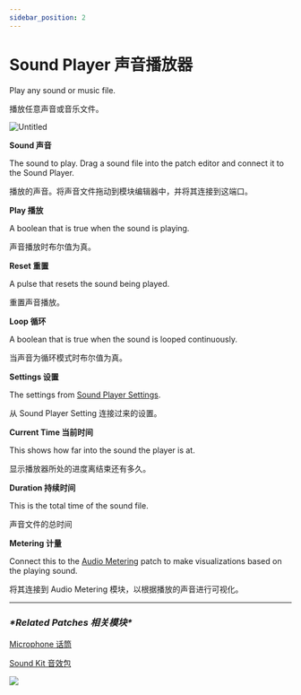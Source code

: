 ```yaml
---
sidebar_position: 2
---
```


# Sound Player 声音播放器

Play any sound or music file.

播放任意声音或音乐文件。

![Untitled](https://s3.us-west-2.amazonaws.com/secure.notion-static.com/21d916a1-e434-4f9e-9209-b2066d74e2a6/Untitled.png?X-Amz-Algorithm=AWS4-HMAC-SHA256&X-Amz-Content-Sha256=UNSIGNED-PAYLOAD&X-Amz-Credential=AKIAT73L2G45EIPT3X45%2F20220602%2Fus-west-2%2Fs3%2Faws4_request&X-Amz-Date=20220602T170310Z&X-Amz-Expires=86400&X-Amz-Signature=46fa0bd325141a193759d7cf217cef3ea1f06040bf52a5db616197d719d6eb71&X-Amz-SignedHeaders=host&response-content-disposition=filename%20%3D%22Untitled.png%22&x-id=GetObject)

**Sound 声音**

The sound to play. Drag a sound file into the patch editor and connect it to the Sound Player.

播放的声音。将声音文件拖动到模块编辑器中，并将其连接到这端口。

**Play 播放**

A boolean that is true when the sound is playing.

声音播放时布尔值为真。

**Reset 重置**

A pulse that resets the sound being played.

重置声音播放。

**Loop 循环**

A boolean that is true when the sound is looped continuously.

当声音为循环模式时布尔值为真。

**Settings 设置**

The settings from [Sound Player Settings](https://www.notion.so/Sound-Player-Settings-41bc9186bec94359a9b476f5192cd4a8).

从 Sound Player Setting 连接过来的设置。

**Current Time 当前时间**

This shows how far into the sound the player is at.

显示播放器所处的进度离结束还有多久。

**Duration 持续时间**

This is the total time of the sound file.

声音文件的总时间

**Metering 计量**

Connect this to the [Audio Metering](https://www.notion.so/Audio-Metering-fbcb624f9eda474d9466cbae227613eb) patch to make visualizations based on the playing sound.

将其连接到 Audio Metering 模块，以根据播放的声音进行可视化。

------

### ***\*Related Patches 相关模块\****

[Microphone 话筒](https://www.notion.so/Microphone-914ed4dc27d647cf99e18bf98cf3e874)

[Sound Kit 音效包](https://www.notion.so/Sound-Kit-78bb96d92a8f4291b3dd65c6e2465939)

![](https://s3.us-west-2.amazonaws.com/secure.notion-static.com/2d0710cb-2421-4870-8a88-c2e39e4a9cf7/Untitled.png?X-Amz-Algorithm=AWS4-HMAC-SHA256&X-Amz-Content-Sha256=UNSIGNED-PAYLOAD&X-Amz-Credential=AKIAT73L2G45EIPT3X45%2F20220602%2Fus-west-2%2Fs3%2Faws4_request&X-Amz-Date=20220602T170318Z&X-Amz-Expires=86400&X-Amz-Signature=3358ec04cba12c016a8a38ddfb6bcc7addd91f4f7e1109fc709f9ea070acef8d&X-Amz-SignedHeaders=host&response-content-disposition=filename%20%3D%22Untitled.png%22&x-id=GetObject)
